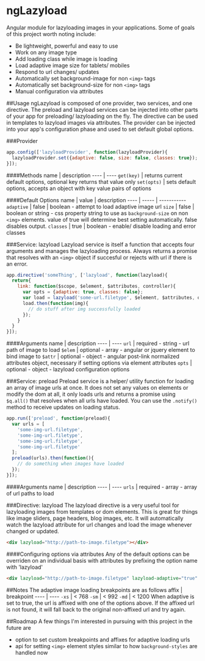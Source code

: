 ngLazyload
========

Angular module for lazyloading images in your applications. Some of goals of this project worth noting include:

* Be lightweight, powerful and easy to use
* Work on any image type
* Add loading class while image is loading
* Load adaptive image size for tablets/ mobiles
* Respond to url changes/ updates
* Automatically set background-image for non `<img>` tags
* Automatically set background-size for non `<img>` tags
* Manual configuration via attributes

##Usage
ngLazyload is composed of one provider, two services, and one directive. The preload and lazyload services can be injected into other parts of your app for preloading/ lazyloading on the fly. The directive can be used in templates to lazyload images via attributes. The provider can be injected into your app's configuration phase and used to set default global options.

###Provider
```javascript
app.config(['lazyloadProvider', function(lazyloadProvider){
  lazyloadProvider.set({adaptive: false, size: false, classes: true});
}]);
```

####Methods
name | description
---- | ----
```get(key)``` | returns current default options, optional key returns that value only
```set(opts)``` | sets default options, accepts an object with key value pairs of options

####Default Options
name | value | description
---- | ----- | -----------
```adaptive``` | false | boolean - attempt to load adaptive image url
```size``` | false | boolean or string - css property string to use as `background-size` on non `<img>` elements. value of true will determine best setting automatically. false disables output.
```classes``` | true | boolean - enable/ disable loading and error classes

###Service: lazyload
Lazyload service is itself a function that accepts four arguments and manages the lazyloading process. Always returns a promise that resolves with an `<img>` object if succesful or rejects with url if there is an error.

```javascript
app.directive('someThing', ['lazyload', function(lazyload){
  return{
    link: function($scope, $element, $attributes, controller){
      var opts = {adaptive: true, classes: false};
      var load = lazyload('some-url.filetype', $element, $attributes, opts);
      load.then(function(img){
        // do stuff after img successfully loaded
      });
    }
  }
}]);
```
####Arguments
name | description
---- | ----
```url``` | required - string - url path of image to load
```$elem``` | optional - array - angular or jquery element to bind image to
```$attr``` | optional - object - angular post-link normalized attributes object, necessary if setting options via element attributes
```opts``` | optional - object - lazyload configuration options

###Service: preload
Preload service is a helper/ utility function for loading an array of image urls at once. It does not set any values on elements or modify the dom at all, it only loads urls and returns a promise using `$q.all()` that resolves when all urls have loaded. You can use the `.notify()` method to receive updates on loading status.
```javascript
app.run(['preload', function(preload){
  var urls = [
    'some-img-url.filetype',
    'some-img-url.filetype',
    'some-img-url.filetype',
    'some-img-url.filetype'
  ];
  preload(urls).then(function(){
    // do something when images have loaded
  });
}]);
```
####Arguments
name | description
---- | ----
```urls``` | required - array - array of url paths to load


###Directive: lazyload
The lazyload directive is a very useful tool for lazyloading images from templates or dom elements. This is great for things like image sliders, page headers, blog images, etc. It will automatically watch the lazyload attribute for url changes and load the image whenever changed or updated.
```html
<div lazyload="http://path-to-image.filetype"></div>
```

####Configuring options via attributes
Any of the default options can be overriden on an individual basis with attributes by prefixing the option name with 'lazyload'
```html
<div lazyload="http://path-to-image.filetype" lazyload-adaptive="true" lazyload-size="cover"></div>
```

##Notes
The adaptive image loading breakpoints are as follows
affix | breakpoint
---- | ----
```-xs``` | < 768
```-sm``` | < 992
```-md``` | < 1200
When adaptive is set to true, the url is affixed with one of the options above. If the affixed url is not found, it will fall back to the original non-affixed url and try again.

##Roadmap
A few things I'm interested in pursuing with this project in the future are

* option to set custom breakpoints and affixes for adaptive loading urls
* api for setting `<img>` element styles similar to how `background-styles` are handled now
